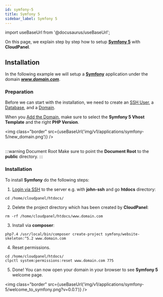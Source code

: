 ```yaml
---
id: symfony-5
title: Symfony 5
sidebar_label: Symfony 5
---
```


import useBaseUrl from '@docusaurus/useBaseUrl';

On this page, we explain step by step how to setup **[Symfony 5](https://symfony.com/)** with **CloudPanel**.

## Installation

In the following example we will setup a **[Symfony](https://symfony.com/)** application under the domain ***www.domain.com***.

### Preparation

Before we can start with the installation, we need to create an [SSH User](../frontend-area/users#adding-a-user), a [Database](../frontend-area/databases#adding-a-database), and a [Domain](../frontend-area/domains#adding-a-domain).

When you [Add the Domain](../frontend-area/domains#adding-a-domain), make sure to select the **Symfony 5 Vhost Template** and the right **PHP Version**.

<img class="border" src={useBaseUrl('img/v1/applications/symfony-5/new_domain.png')} /> <br /><br />

:::warning Document Root
Make sure to point the **Document Root** to the **public** directory.
:::

### Installation

To install **Symfony** do the following steps:

1. [Login via SSH](../frontend-area/users#ssh-login) to the server e.g. with **john-ssh** and go **htdocs** directory:

```
cd /home/cloudpanel/htdocs/
```

2. Delete the project directory which has been created by **CloudPanel**:

```
rm -rf /home/cloudpanel/htdocs/www.domain.com
```

3. Install via **composer**:

```
php7.4 /usr/local/bin/composer create-project symfony/website-skeleton:^5.2 www.domain.com
```

4. Reset permissions.

```
cd /home/cloudpanel/htdocs/
clpctl system:permissions:reset www.domain.com 775
```

5. Done! You can now open your domain in your browser to see **Symfony 5** welcome page.

<img class="border" src={useBaseUrl('img/v1/applications/symfony-5/welcome_to_symfony.png?v=0.0.1')} /> 